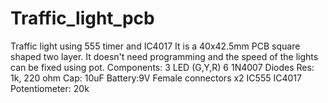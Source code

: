 # Traffic_light_pcb
Traffic light using 555 timer and IC4017
It is a 40x42.5mm PCB square shaped two layer.
It doesn't need programming and the speed of the lights can be fixed using pot.
Components:
3 LED (G,Y,R)
6 1N4007 Diodes
Res: 1k, 220 ohm
Cap: 10uF
Battery:9V
Female connectors x2
IC555
IC4017
Potentiometer: 20k 
